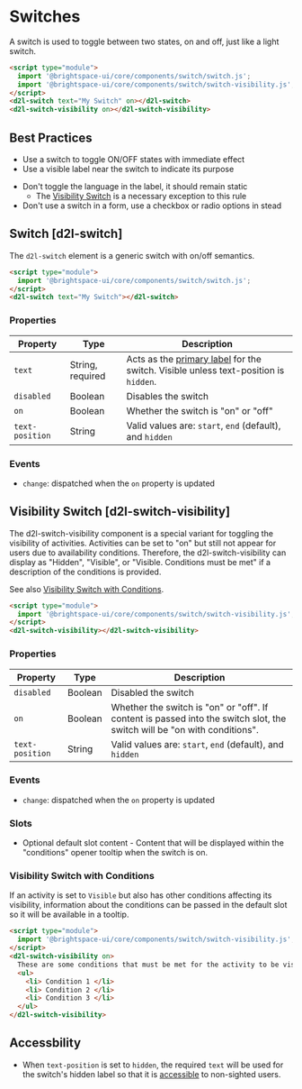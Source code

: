 # Switches

A switch is used to toggle between two states, on and off, just like a light switch.

<!-- docs: demo -->
```html
<script type="module">
  import '@brightspace-ui/core/components/switch/switch.js';
  import '@brightspace-ui/core/components/switch/switch-visibility.js';
</script>
<d2l-switch text="My Switch" on></d2l-switch>
<d2l-switch-visibility on></d2l-switch-visibility>
```

## Best Practices

<!-- docs: start best practices -->
<!-- docs: start dos -->
* Use a switch to toggle ON/OFF states with immediate effect
* Use a visible label near the switch to indicate its purpose
<!-- docs: end dos -->

<!-- docs: start donts -->
* Don't toggle the language in the label, it should remain static
  * The [Visibility Switch](#d2l-switch-visibility) is a necessary exception to this rule
* Don't use a switch in a form, use a checkbox or radio options in stead
<!-- docs: end donts -->
<!-- docs: end best practices -->

## Switch [d2l-switch]
The `d2l-switch` element is a generic switch with on/off semantics.

<!-- docs: demo code properties name:d2l-switch autoSize:false size:small -->
```html
<script type="module">
  import '@brightspace-ui/core/components/switch/switch.js';
</script>
<d2l-switch text="My Switch"></d2l-switch>
```

<!-- docs: start hidden content -->
### Properties

| Property | Type | Description |
|---|---|---|
| `text` | String, required | Acts as the [primary label](https://www.w3.org/WAI/tutorials/forms/labels/) for the switch. Visible unless text-position is `hidden`. |
| `disabled` | Boolean | Disables the switch |
| `on` | Boolean | Whether the switch is "on" or "off" |
| `text-position` | String | Valid values are: `start`, `end` (default), and `hidden` |
### Events

- `change`: dispatched when the `on` property is updated
<!-- docs: end hidden content -->

## Visibility Switch [d2l-switch-visibility]

The d2l-switch-visibility component is a special variant for toggling the visibility of activities. Activities can be set to "on" but still not appear for users due to availability conditions. Therefore, the d2l-switch-visibility can display as "Hidden", "Visible", or "Visible. Conditions must be met" if a description of the conditions is provided.

See also [Visibility Switch with Conditions](https://daylight.d2l.dev/components/switch/#visibility-switch-with-conditions).

<!-- docs: demo code properties name:d2l-switch-visibility autoSize:false size:small -->
```html
<script type="module">
  import '@brightspace-ui/core/components/switch/switch-visibility.js';
</script>
<d2l-switch-visibility></d2l-switch-visibility>
```

<!-- docs: start hidden content -->
### Properties

| Property | Type | Description |
|---|---|---|
| `disabled` | Boolean | Disabled the switch |
| `on` | Boolean | Whether the switch is "on" or "off". If content is passed into the switch slot, the switch will be "on with conditions". |
| `text-position` | String | Valid values are: `start`, `end` (default), and `hidden` |

### Events

- `change`: dispatched when the `on` property is updated

### Slots

- Optional default slot content - Content that will be displayed within the "conditions" opener tooltip when the switch is on.

<!-- docs: end hidden content -->

### Visibility Switch with Conditions
If an activity is set to `Visible` but also has other conditions affecting its visibility, information about the conditions can be passed in the default slot so it will be available in a tooltip.

<!-- docs: demo code autoSize:false size:large -->
```html
<script type="module">
  import '@brightspace-ui/core/components/switch/switch-visibility.js';
</script>
<d2l-switch-visibility on>
  These are some conditions that must be met for the activity to be visible.
  <ul>
    <li> Condition 1 </li>
    <li> Condition 2 </li>
    <li> Condition 3 </li>
  </ul>
</d2l-switch-visibility>
```

## Accessbility

- When `text-position` is set to `hidden`, the required `text` will be used for the switch's hidden label so that it is [accessible](https://www.w3.org/WAI/WCAG22/Techniques/aria/ARIA14) to non-sighted users.
